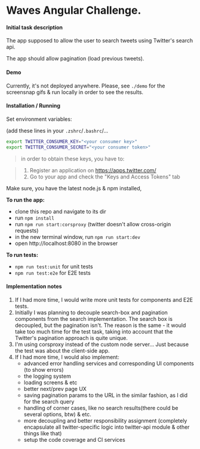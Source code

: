 # Waves Angular Challenge.

#### Initial task description

The app supposed to allow the user to search tweets using Twitter's search api.

The app should allow pagination (load previous tweets).


#### Demo

Currently, it's not deployed anywhere. Please, see `./demo` for the screensnap gifs & run locally in order to see the results.

#### Installation / Running

Set environment variables:

(add these lines in your `.zshrc`/`.bashrc`/...

```bash
export TWITTER_CONSUMER_KEY="<your consumer key>"
export TWITTER_CONSUMER_SECRET="<your consumer token>"
```
> in order to obtain these keys, you have to:

> 1. Register an application on https://apps.twitter.com/
> 2. Go to your app and check the "Keys and Access Tokens" tab

Make sure, you have the latest node.js & npm installed,

**To run the app:**

- clone this repo and navigate to its dir
- run `npm install`
- run `npm run start:corsproxy` (twitter doesn't allow cross-origin requests)
- in the new terminal window, run `npm run start:dev`
- open http://localhost:8080 in the browser


**To run tests:**

- `npm run test:unit` for unit tests
- `npm run test:e2e` for E2E tests

#### Implementation notes

1. If I had more time, I would write more unit tests for components and E2E tests.
2. Initially I was planning to decouple search-box and pagination components from the search implementation.
 The search box is decoupled, but the pagination isn't.
 The reason is the same - it would take too much time for the test task,
 taking into account that the Twitter's pagination approach is quite unique.
3. I'm using corsproxy instead of the custom node server... Just because the test was about the client-side app.
4. If I had more time, I would also implement:
   - advanced error handling services and corresponding UI components (to show errors)
   - the logging system
   - loading screens & etc
   - better next/prev page UX
   - saving pagination params to the URL in the similar fashion, as I did for the search query
   - handling of corner cases, like no search results(there could be several options, btw) & etc.
   - more decoupling and better responsibility assignment (completely encapsulate all twitter-specific logic into twitter-api module & other things like that)
   - setup the code coverage and CI services
